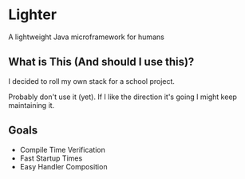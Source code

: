 # Lighter

A lightweight Java microframework for humans

## What is This (And should I use this)?

I decided to roll my own stack for a school project.

Probably don't use it (yet). If I like the direction it's going I might keep maintaining it.

## Goals

- Compile Time Verification
- Fast Startup Times
- Easy Handler Composition